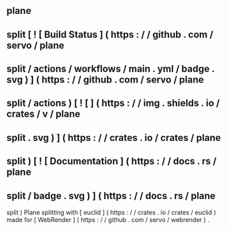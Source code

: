 #
plane
-
split
[
!
[
Build
Status
]
(
https
:
/
/
github
.
com
/
servo
/
plane
-
split
/
actions
/
workflows
/
main
.
yml
/
badge
.
svg
)
]
(
https
:
/
/
github
.
com
/
servo
/
plane
-
split
/
actions
)
[
!
[
]
(
https
:
/
/
img
.
shields
.
io
/
crates
/
v
/
plane
-
split
.
svg
)
]
(
https
:
/
/
crates
.
io
/
crates
/
plane
-
split
)
[
!
[
Documentation
]
(
https
:
/
/
docs
.
rs
/
plane
-
split
/
badge
.
svg
)
]
(
https
:
/
/
docs
.
rs
/
plane
-
split
)
Plane
splitting
with
[
euclid
]
(
https
:
/
/
crates
.
io
/
crates
/
euclid
)
made
for
[
WebRender
]
(
https
:
/
/
github
.
com
/
servo
/
webrender
)
.
